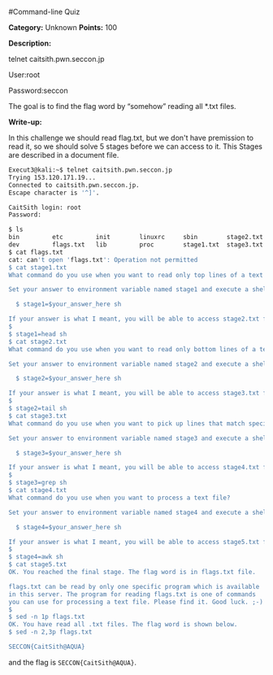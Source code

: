 #Command-line Quiz

**Category:** Unknown
**Points:** 100

**Description:** 

telnet caitsith.pwn.seccon.jp

User:root

Password:seccon

The goal is to find the flag word by “somehow” reading all *.txt files.

**Write-up:**

In this challenge we should read flag.txt, but we don't have premission to read it, so we should solve 5 stages before we can access to it. This Stages are described in a document file.

```bash
Execut3@kali:~$ telnet caitsith.pwn.seccon.jp
Trying 153.120.171.19...
Connected to caitsith.pwn.seccon.jp.
Escape character is '^]'.

CaitSith login: root
Password:

$ ls
bin         etc         init        linuxrc     sbin        stage2.txt  stage4.txt  tmp
dev         flags.txt   lib         proc        stage1.txt  stage3.txt  stage5.txt  usr
$ cat flags.txt
cat: can't open 'flags.txt': Operation not permitted
$ cat stage1.txt
What command do you use when you want to read only top lines of a text file?

Set your answer to environment variable named stage1 and execute a shell.

  $ stage1=$your_answer_here sh

If your answer is what I meant, you will be able to access stage2.txt file.
$
$ stage1=head sh
$ cat stage2.txt
What command do you use when you want to read only bottom lines of a text file?

Set your answer to environment variable named stage2 and execute a shell.

  $ stage2=$your_answer_here sh

If your answer is what I meant, you will be able to access stage3.txt file.
$
$ stage2=tail sh
$ cat stage3.txt
What command do you use when you want to pick up lines that match specific patterns?

Set your answer to environment variable named stage3 and execute a shell.

  $ stage3=$your_answer_here sh

If your answer is what I meant, you will be able to access stage4.txt file.
$
$ stage3=grep sh
$ cat stage4.txt
What command do you use when you want to process a text file?

Set your answer to environment variable named stage4 and execute a shell.

  $ stage4=$your_answer_here sh

If your answer is what I meant, you will be able to access stage5.txt file.
$
$ stage4=awk sh
$ cat stage5.txt
OK. You reached the final stage. The flag word is in flags.txt file.

flags.txt can be read by only one specific program which is available
in this server. The program for reading flags.txt is one of commands
you can use for processing a text file. Please find it. Good luck. ;-)
$
$ sed -n 1p flags.txt
OK. You have read all .txt files. The flag word is shown below.
$ sed -n 2,3p flags.txt

SECCON{CaitSith@AQUA}
```

and the flag is ```SECCON{CaitSith@AQUA}```.
